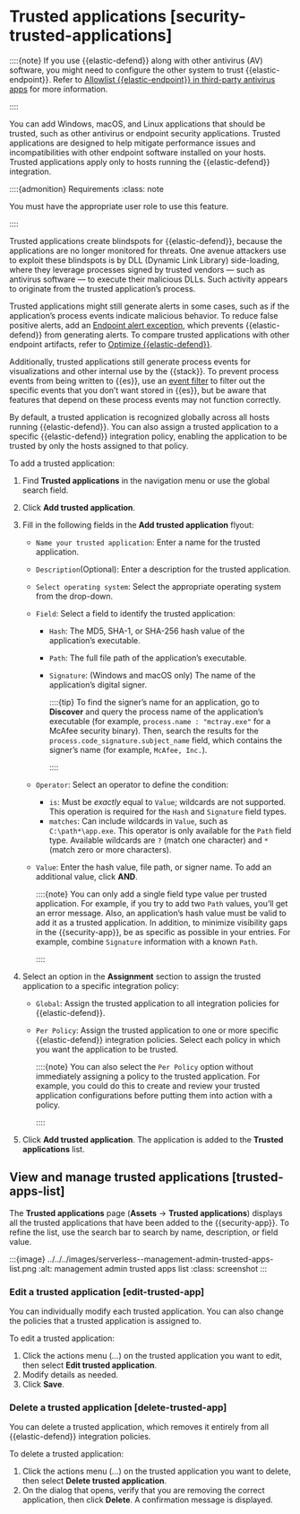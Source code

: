 # Trusted applications [security-trusted-applications]

::::{note}
If you use {{elastic-defend}} along with other antivirus (AV) software, you might need to configure the other system to trust {{elastic-endpoint}}. Refer to [Allowlist {{elastic-endpoint}} in third-party antivirus apps](../../../solutions/security/manage-elastic-defend/allowlist-elastic-endpoint-in-third-party-antivirus-apps.md) for more information.

::::


You can add Windows, macOS, and Linux applications that should be trusted, such as other antivirus or endpoint security applications. Trusted applications are designed to help mitigate performance issues and incompatibilities with other endpoint software installed on your hosts. Trusted applications apply only to hosts running the {{elastic-defend}} integration.

::::{admonition} Requirements
:class: note

You must have the appropriate user role to use this feature.

::::


Trusted applications create blindspots for {{elastic-defend}}, because the applications are no longer monitored for threats. One avenue attackers use to exploit these blindspots is by DLL (Dynamic Link Library) side-loading, where they leverage processes signed by trusted vendors — such as antivirus software — to execute their malicious DLLs. Such activity appears to originate from the trusted application’s process.

Trusted applications might still generate alerts in some cases, such as if the application’s process events indicate malicious behavior. To reduce false positive alerts, add an [Endpoint alert exception](../../../solutions/security/detect-and-alert/add-manage-exceptions.md#endpoint-rule-exceptions), which prevents {{elastic-defend}} from generating alerts. To compare trusted applications with other endpoint artifacts, refer to [Optimize {{elastic-defend}}](../../../solutions/security/manage-elastic-defend/optimize-elastic-defend.md).

Additionally, trusted applications still generate process events for visualizations and other internal use by the {{stack}}. To prevent process events from being written to {{es}}, use an [event filter](../../../solutions/security/manage-elastic-defend/event-filters.md) to filter out the specific events that you don’t want stored in {{es}}, but be aware that features that depend on these process events may not function correctly.

By default, a trusted application is recognized globally across all hosts running {{elastic-defend}}. You can also assign a trusted application to a specific {{elastic-defend}} integration policy, enabling the application to be trusted by only the hosts assigned to that policy.

To add a trusted application:

1. Find **Trusted applications** in the navigation menu or use the global search field.
2. Click **Add trusted application**.
3. Fill in the following fields in the **Add trusted application** flyout:

    * `Name your trusted application`: Enter a name for the trusted application.
    * `Description`(Optional): Enter a description for the trusted application.
    * `Select operating system`: Select the appropriate operating system from the drop-down.
    * `Field`: Select a field to identify the trusted application:

        * `Hash`: The MD5, SHA-1, or SHA-256 hash value of the application’s executable.
        * `Path`: The full file path of the application’s executable.
        * `Signature`: (Windows and macOS only) The name of the application’s digital signer.

            ::::{tip}
            To find the signer’s name for an application, go to **Discover** and query the process name of the application’s executable (for example, `process.name : "mctray.exe"` for a McAfee security binary). Then, search the results for the `process.code_signature.subject_name` field, which contains the signer’s name (for example, `McAfee, Inc.`).

            ::::

    * `Operator`: Select an operator to define the condition:

        * `is`: Must be *exactly* equal to `Value`; wildcards are not supported. This operation is required for the `Hash` and `Signature` field types.
        * `matches`: Can include wildcards in `Value`, such as `C:\path*\app.exe`. This operator is only available for the `Path` field type. Available wildcards are `?` (match one character) and `*` (match zero or more characters).

    * `Value`: Enter the hash value, file path, or signer name. To add an additional value, click **AND**.

        ::::{note}
        You can only add a single field type value per trusted application. For example, if you try to add two `Path` values, you’ll get an error message. Also, an application’s hash value must be valid to add it as a trusted application. In addition, to minimize visibility gaps in the {{security-app}}, be as specific as possible in your entries. For example, combine `Signature` information with a known `Path`.

        ::::

4. Select an option in the **Assignment** section to assign the trusted application to a specific integration policy:

    * `Global`: Assign the trusted application to all integration policies for {{elastic-defend}}.
    * `Per Policy`: Assign the trusted application to one or more specific {{elastic-defend}} integration policies. Select each policy in which you want the application to be trusted.

        ::::{note}
        You can also select the `Per Policy` option without immediately assigning a policy to the trusted application. For example, you could do this to create and review your trusted application configurations before putting them into action with a policy.

        ::::

5. Click **Add trusted application**. The application is added to the **Trusted applications** list.


## View and manage trusted applications [trusted-apps-list]

The **Trusted applications** page (**Assets** → **Trusted applications**) displays all the trusted applications that have been added to the {{security-app}}. To refine the list, use the search bar to search by name, description, or field value.

:::{image} ../../../images/serverless--management-admin-trusted-apps-list.png
:alt:  management admin trusted apps list
:class: screenshot
:::


### Edit a trusted application [edit-trusted-app]

You can individually modify each trusted application. You can also change the policies that a trusted application is assigned to.

To edit a trusted application:

1. Click the actions menu (*…​*) on the trusted application you want to edit, then select **Edit trusted application**.
2. Modify details as needed.
3. Click **Save**.


### Delete a trusted application [delete-trusted-app]

You can delete a trusted application, which removes it entirely from all {{elastic-defend}} integration policies.

To delete a trusted application:

1. Click the actions menu (*…​*) on the trusted application you want to delete, then select **Delete trusted application**.
2. On the dialog that opens, verify that you are removing the correct application, then click **Delete**. A confirmation message is displayed.
